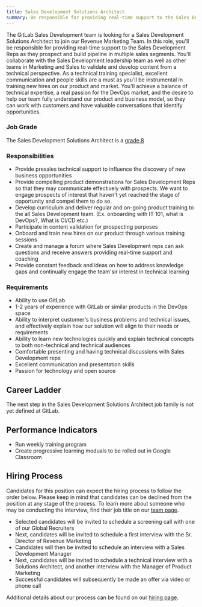 ```yaml
---
title: Sales Development Solutions Architect
summary: Be responsible for providing real-time support to the Sales Development Reps as they prospect and build pipeline in multiple sales segments.
---
```


The GitLab Sales Development team is looking for a Sales Development Solutions Architect to join our Revenue Marketing Team. In this role, you'll be responsible for providing real-time support to the Sales Development Reps as they prospect and build pipeline in multiple sales segments. You'll collaborate with the Sales Development leadership team as well as other teams in Marketing and Sales to validate and develop content from a technical perspective. As a technical training specialist, excellent communication and people skills are a must as you'll be instrumental in training new hires on our product and market. You'll achieve a balance of technical expertise, a real passion for the DevOps market, and the desire to help our team fully understand our product and business model, so they can work with customers and have valuable conversations that identify opportunities.

### Job Grade

The Sales Development Solutions Architect is a [grade 8](/handbook/total-rewards/compensation/compensation-calculator/#gitlab-job-grades)

### Responsibilities

- Provide presales technical support to influence the discovery of new business opportunities
- Provide compelling product demonstrations for Sales Development Reps so that they may communicate effectively with prospects. We want to engage prospects of interest that haven't yet reached the stage of opportunity and compel them to do so.
- Develop curriculum and deliver regular and on-going product training to the all Sales Development team. (Ex. onboarding with IT 101, what is DevOps?, What is CI/CD etc.)
- Participate in content validation for prospecting purposes
- Onboard and train new hires on our product through various training sessions
- Create and manage a forum where Sales Development reps can ask questions and receive answers providing real-time support and coaching
- Provide constant feedback and ideas on how to address knowledge gaps and continually engage the team'sir interest in technical learning

### Requirements

- Ability to use GitLab
- 1-2 years of experience with GitLab or similar products in the DevOps space
- Ability to interpret customer's business problems and technical issues, and effectively explain how our solution will align to their needs or requirements
- Ability to learn new technologies quickly and explain technical concepts to both non-technical and technical audiences
- Comfortable presenting and having technical discussions with Sales Development reps
- Excellent communication and presentation skills
- Passion for technology and open source

## Career Ladder

The next step in the Sales Development Solutions Architect job family is not yet defined at GitLab.

## Performance Indicators

- Run weekly training program
- Create progressive learning moduals to be rolled out in Google Classroom

## Hiring Process

Candidates for this position can expect the hiring process to follow the order below. Please keep in mind that candidates can be declined from the position at any stage of the process. To learn more about someone who may be conducting the interview, find their job title on our [team page](/handbook/company/team/).

- Selected candidates will be invited to schedule a screening call with one of our Global Recruiters
- Next, candidates will be invited to schedule a first interview with the Sr. Director of Revenue Marketing
- Candidates will then be invited to schedule an interview with a Sales Development Manager
- Next, candidates will be invited to schedule a technical interview with a Solutions Architect, and another interview with the Manager of Product Marketing
- Successful candidates will subsequently be made an offer via video or phone call

Additional details about our process can be found on our [hiring page](/handbook/hiring/).
